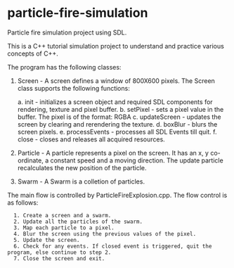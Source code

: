# particle-fire-simulation
Particle fire simulation project using SDL.

This is a C++ tutorial simulation project to understand and practice various concepts of C++.

The program has the following classes:
  1. Screen - A screen defines a window of 800X600 pixels. The Screen class supports the following functions:
  
      a. init - initializes a screen object and required SDL components for rendering, texture and pixel buffer.
      b. setPixel - sets a pixel value in the buffer. The pixel is of the format: RGBA
      c. updateScreen - updates the screen by clearing and rerendering the texture.
      d. boxBlur - blurs the screen pixels.
      e. processEvents - processes all SDL Events till quit.
      f. close - closes and releases all acquired resources.
    
  2. Particle - A particle represents a pixel on the screen. It has an x, y co-ordinate, a constant speed and a moving direction. The update        particle recalculates the new position of the particle.
  
  3. Swarm - A Swarm is a colletion of particles.
  
  The main flow is controlled by ParticleFireExplosion.cpp. The flow control is as follows:
  
      1. Create a screen and a swarm.
      2. Update all the particles of the swarm.
      3. Map each particle to a pixel.
      4. Blur the screen using the previous values of the pixel.
      5. Update the screen.
      6. Check for any events. If closed event is triggered, quit the program, else continue to step 2.
      7. Close the screen and exit.
